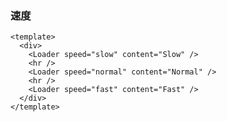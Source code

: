 ### 速度

<!--start-code-->

```vue
<template>
  <div>
    <Loader speed="slow" content="Slow" />
    <hr />
    <Loader speed="normal" content="Normal" />
    <hr />
    <Loader speed="fast" content="Fast" />
  </div>
</template>
```

<!--end-code-->
